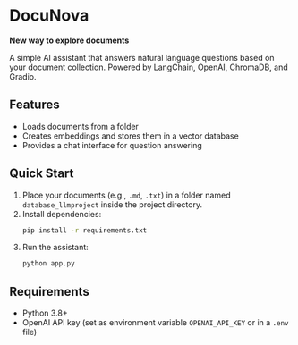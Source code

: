 # DocuNova

**New way to explore documents**

A simple AI assistant that answers natural language questions based on your document collection. Powered by LangChain, OpenAI, ChromaDB, and Gradio.

## Features
- Loads documents from a folder
- Creates embeddings and stores them in a vector database
- Provides a chat interface for question answering

## Quick Start
1. Place your documents (e.g., `.md`, `.txt`) in a folder named `database_llmproject` inside the project directory.
2. Install dependencies:
   ```sh
   pip install -r requirements.txt
   ```
3. Run the assistant:
   ```sh
   python app.py
   ```

## Requirements
- Python 3.8+
- OpenAI API key (set as environment variable `OPENAI_API_KEY` or in a `.env` file)
